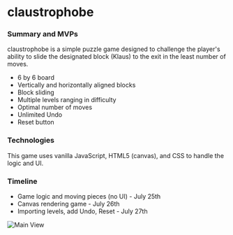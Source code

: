 # claustrophobe

### Summary and MVPs
claustrophobe is a simple puzzle game designed to challenge the player's ability to slide the designated block (Klaus) to the exit in the least number of moves.

* 6 by 6 board
* Vertically and horizontally aligned blocks
* Block sliding
* Multiple levels ranging in difficulty
* Optimal number of moves
* Unlimited Undo
* Reset button

### Technologies
This game uses vanilla JavaScript, HTML5 (canvas), and CSS to handle the logic and UI.


### Timeline
* Game logic and moving pieces (no UI) - July 25th
* Canvas rendering game - July 26th
* Importing levels, add Undo, Reset - July 27th

![Main View](https://i.imgur.com/uIzF429.png)
